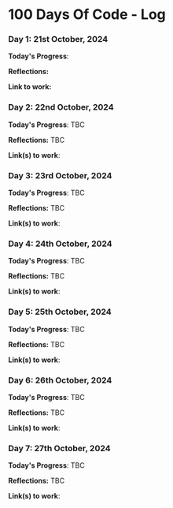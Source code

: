 # 100 Days Of Code - Log

### Day 1: 21st October, 2024

**Today's Progress**: 

**Reflections:** 

**Link to work:**

### Day 2: 22nd October, 2024

**Today's Progress**: TBC

**Reflections:** TBC

**Link(s) to work**:

### Day 3: 23rd October, 2024

**Today's Progress**: TBC

**Reflections:** TBC

**Link(s) to work**:

### Day 4: 24th October, 2024

**Today's Progress**: TBC

**Reflections:** TBC

**Link(s) to work**:

### Day 5: 25th October, 2024

**Today's Progress**: TBC

**Reflections:** TBC

**Link(s) to work**:

### Day 6: 26th October, 2024

**Today's Progress**: TBC

**Reflections:** TBC

**Link(s) to work**:

### Day 7: 27th October, 2024

**Today's Progress**: TBC

**Reflections:** TBC

**Link(s) to work**:
